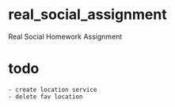 # real_social_assignment

Real Social Homework Assignment

# todo
    - create location service
    - delete fav location
